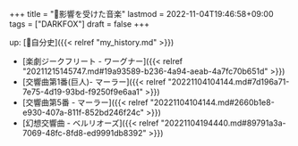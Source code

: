 +++
title = "🦊影響を受けた音楽"
lastmod = 2022-11-04T19:46:58+09:00
tags = ["DARKFOX"]
draft = false
+++

up: [🦊自分史]({{< relref "my_history.md" >}})

-   [楽劇ジークフリート - ワーグナー]({{< relref "20211215145747.md#19a93589-b236-4a94-aeab-4a7fc70b651d" >}})
-   [交響曲第1番(巨人)- マーラー]({{< relref "20221104104144.md#7d196a71-7e75-4d19-93bd-f9250f9e6aa1" >}})
-   [交響曲第5番 - マーラー]({{< relref "20221104104144.md#2660b1e8-e930-407a-811f-852bd246f24c" >}})
-   [幻想交響曲 - ベルリオーズ]({{< relref "20221104194440.md#89791a3a-7069-48fc-8fd8-ed9991db8392" >}})
